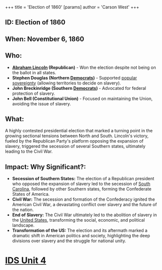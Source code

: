 +++
 title = 'Election of 1860'
[params]
	author = 'Carson West'
+++
## ID: Election of 1860

## When: November 6, 1860

## Who:
* **[Abraham Lincoln](./../abraham-lincoln/) (Republican)** -  Won the election despite not being on the ballot in all states.
* **Stephen Douglas (Northern [Democrats](./../democrats/))** - Supported [popular sovereignty](./../popular-sovereignty/) (allowing territories to decide on slavery). 
* **John Breckinridge (Southern [Democrats](./../democrats/))** - Advocated for federal protection of slavery.
* **John Bell (Constitutional Union)** - Focused on maintaining the Union, avoiding the issue of slavery.

## What:
A highly contested presidential election that marked a turning point in the growing sectional tensions between North and South. Lincoln's victory, fueled by the Republican Party's platform opposing the expansion of slavery, triggered the secession of several Southern states, ultimately leading to the Civil War.

## Impact: Why Significant?:
* **Secession of Southern States:** The election of a Republican president who opposed the expansion of slavery led to the secession of [South Carolina](./../south-carolina/), followed by other Southern states, forming the Confederate States of America.
* **Civil War:**  The secession and formation of the Confederacy ignited the American Civil War, a devastating conflict over slavery and the future of the nation.
* **End of Slavery:** The Civil War ultimately led to the abolition of slavery in the [United States](./../united-states/), transforming the social, economic, and political landscape.
* **Transformation of the US:** The election and its aftermath marked a dramatic shift in American politics and society, highlighting the deep divisions over slavery and the struggle for national unity. 

# [IDS Unit 4](./../ids-unit-4/)